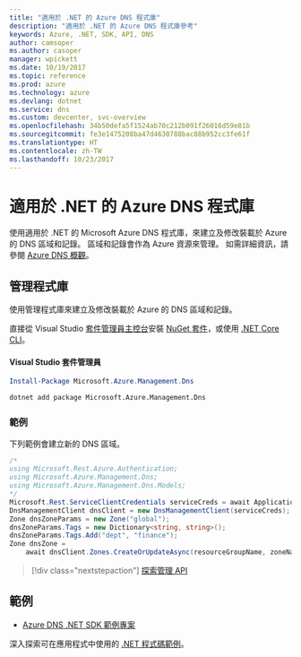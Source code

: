 ```yaml
---
title: "適用於 .NET 的 Azure DNS 程式庫"
description: "適用於 .NET 的 Azure DNS 程式庫參考"
keywords: Azure, .NET, SDK, API, DNS
author: camsoper
ms.author: casoper
manager: wpickett
ms.date: 10/19/2017
ms.topic: reference
ms.prod: azure
ms.technology: azure
ms.devlang: dotnet
ms.service: dns
ms.custom: devcenter, svc-overview
ms.openlocfilehash: 34b50defa5f1524ab70c212b091f26016d59e81b
ms.sourcegitcommit: fe3e1475208ba47d4630788bac88b952cc3fe61f
ms.translationtype: HT
ms.contentlocale: zh-TW
ms.lasthandoff: 10/23/2017
---
```

# <a name="azure-dns-libraries-for-net"></a>適用於 .NET 的 Azure DNS 程式庫

使用適用於 .NET 的 Microsoft Azure DNS 程式庫，來建立及修改裝載於 Azure 的 DNS 區域和記錄。 區域和記錄會作為 Azure 資源來管理。 如需詳細資訊，請參閱 [Azure DNS 概觀](/azure/dns/dns-overview)。

## <a name="management-library"></a>管理程式庫

使用管理程式庫來建立及修改裝載於 Azure 的 DNS 區域和記錄。

直接從 Visual Studio [套件管理員主控台][PackageManager]安裝 [NuGet 套件](https://www.nuget.org/packages/Microsoft.Azure.Management.Dns)，或使用 [.NET Core CLI][DotNetCLI]。

#### <a name="visual-studio-package-manager"></a>Visual Studio 套件管理員

```powershell
Install-Package Microsoft.Azure.Management.Dns
```

```bash
dotnet add package Microsoft.Azure.Management.Dns
```

### <a name="example"></a>範例

下列範例會建立新的 DNS 區域。

```csharp
/*
using Microsoft.Rest.Azure.Authentication;
using Microsoft.Azure.Management.Dns;
using Microsoft.Azure.Management.Dns.Models;
*/
Microsoft.Rest.ServiceClientCredentials serviceCreds = await ApplicationTokenProvider.LoginSilentAsync(tenantId, clientId, secret);
DnsManagementClient dnsClient = new DnsManagementClient(serviceCreds);            
Zone dnsZoneParams = new Zone("global");
dnsZoneParams.Tags = new Dictionary<string, string>();
dnsZoneParams.Tags.Add("dept", "finance");
Zone dnsZone =
    await dnsClient.Zones.CreateOrUpdateAsync(resourceGroupName, zoneName, dnsZoneParams, null, "*");
```

> [!div class="nextstepaction"]
> [探索管理 API](/dotnet/api/overview/azure/dns/management)

## <a name="samples"></a>範例

* [Azure DNS .NET SDK 範例專案](https://www.microsoft.com/download/details.aspx?id=47268)

深入探索可在應用程式中使用的 [.NET 程式碼範例](https://azure.microsoft.com/resources/samples/?platform=dotnet)。

[PackageManager]: https://docs.microsoft.com/nuget/tools/package-manager-console
[DotNetCLI]: https://docs.microsoft.com/dotnet/core/tools/dotnet-add-package
